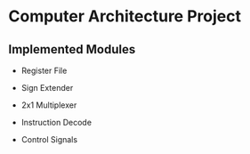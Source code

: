 # Computer Architecture Project

## Implemented Modules

* Register File

* Sign Extender

* 2x1 Multiplexer

* Instruction Decode

* Control Signals
